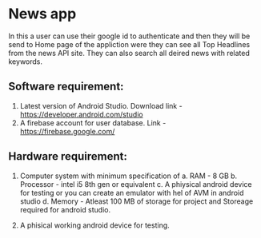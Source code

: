 # News app

In this a user can use their google id to authenticate and then they will be send to Home page of the appliction were they can see all Top Headlines from the news API site.
They can also search all deired news with related keywords.

## Software requirement:

1. Latest version of Android Studio. Download link - https://developer.android.com/studio
2. A firebase account for user database. Link - https://firebase.google.com/

## Hardware requirement:

1. Computer system with minimum specification of
  a. RAM - 8 GB
  b. Processor - intel i5 8th gen or equivalent
  c. A phiysical android device for testing or you can create an emulator with hel of AVM in android studio
  d. Memory - Atleast 100 MB of storage for project
     and Storeage required for android studio.

2. A phisical working android device for testing.

